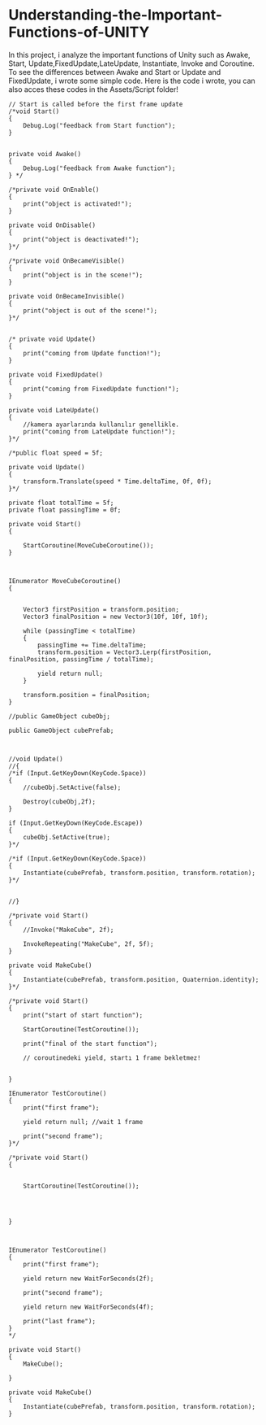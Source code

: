 # Understanding-the-Important-Functions-of-UNITY


<p> In this project, i analyze the important functions of Unity such as Awake, Start, Update,FixedUpdate,LateUpdate, Instantiate, Invoke and Coroutine. To see the differences between Awake and Start or Update and FixedUpdate, i wrote some simple code. Here is the code i wrote, you can also acces these codes in the Assets/Script folder!</p>

<p>
    
    // Start is called before the first frame update
    /*void Start()
    {
        Debug.Log("feedback from Start function");
    }
    

    private void Awake()
    {
        Debug.Log("feedback from Awake function");
    } */

    /*private void OnEnable()
    {
        print("object is activated!");
    }

    private void OnDisable()
    {
        print("object is deactivated!");
    }*/

    /*private void OnBecameVisible()
    {
        print("object is in the scene!");
    }

    private void OnBecameInvisible()
    {
        print("object is out of the scene!");
    }*/


    /* private void Update()
    {   
        print("coming from Update function!");
    }

    private void FixedUpdate()
    {
        print("coming from FixedUpdate function!");
    }

    private void LateUpdate()
    {   
        //kamera ayarlarında kullanılır genellikle.
        print("coming from LateUpdate function!");
    }*/

    /*public float speed = 5f;

    private void Update()
    {
        transform.Translate(speed * Time.deltaTime, 0f, 0f);
    }*/

    private float totalTime = 5f;
    private float passingTime = 0f;

    private void Start()
    {

        StartCoroutine(MoveCubeCoroutine());
    }



    IEnumerator MoveCubeCoroutine()
    {


        Vector3 firstPosition = transform.position;
        Vector3 finalPosition = new Vector3(10f, 10f, 10f);

        while (passingTime < totalTime)
        {
            passingTime += Time.deltaTime;
            transform.position = Vector3.Lerp(firstPosition, finalPosition, passingTime / totalTime);

            yield return null;
        }

        transform.position = finalPosition;
    }
</p>
<p>
    
    //public GameObject cubeObj;

    public GameObject cubePrefab;



    //void Update()
    //{
    /*if (Input.GetKeyDown(KeyCode.Space))
    {
        //cubeObj.SetActive(false);

        Destroy(cubeObj,2f);
    }

    if (Input.GetKeyDown(KeyCode.Escape))
    {
        cubeObj.SetActive(true);
    }*/

    /*if (Input.GetKeyDown(KeyCode.Space))
    {
        Instantiate(cubePrefab, transform.position, transform.rotation);
    }*/


    //} 

    /*private void Start()
    {
        //Invoke("MakeCube", 2f);

        InvokeRepeating("MakeCube", 2f, 5f);
    }

    private void MakeCube()
    {
        Instantiate(cubePrefab, transform.position, Quaternion.identity);
    }*/

    /*private void Start()
    {
        print("start of start function");

        StartCoroutine(TestCoroutine());

        print("final of the start function");

        // coroutinedeki yield, startı 1 frame bekletmez!
        

    }

    IEnumerator TestCoroutine()
    {
        print("first frame");

        yield return null; //wait 1 frame

        print("second frame");
    }*/

    /*private void Start()
    {
        

        StartCoroutine(TestCoroutine());

        
        

    }



    IEnumerator TestCoroutine()
    {
        print("first frame");

        yield return new WaitForSeconds(2f);

        print("second frame");

        yield return new WaitForSeconds(4f);

        print("last frame");
    }
    */

    private void Start()
    {
        MakeCube();

    }

    private void MakeCube()
    {
        Instantiate(cubePrefab, transform.position, transform.rotation);
    }
</p>
